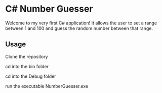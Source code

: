 # C# Number Guesser

Welcome to my very first C# application! It allows the user to set a range between 1 and 100 and guess the random number between that range.

## Usage

Clone the repository

cd into the bin folder

cd into the Debug folder

run the executable NumberGuesser.exe
